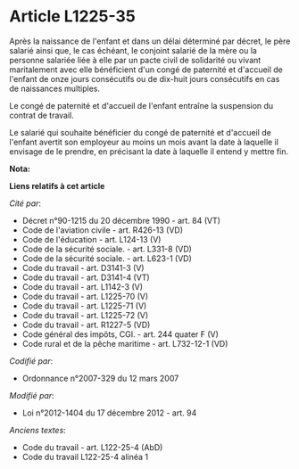 # Article L1225-35

Après la naissance de l'enfant et dans un délai déterminé par décret, le père salarié ainsi que, le cas échéant, le conjoint
salarié de la mère ou la personne salariée liée à elle par un pacte civil de solidarité ou vivant maritalement avec elle
bénéficient d'un congé de paternité et d'accueil de l'enfant de onze jours consécutifs ou de dix-huit jours consécutifs en
cas de naissances multiples.

Le congé de paternité et d'accueil de l'enfant  entraîne la suspension du contrat de travail.

Le salarié qui souhaite bénéficier du congé de paternité et d'accueil de l'enfant  avertit son employeur au moins un mois
avant la date à laquelle il envisage de le prendre, en précisant la date à laquelle il entend y mettre fin.

**Nota:**



**Liens relatifs à cet article**

_Cité par_:

  - Décret n°90-1215 du 20 décembre 1990 - art. 84 (VT)
  - Code de l'aviation civile - art. R426-13 (VD)
  - Code de l'éducation - art. L124-13 (V)
  - Code de la sécurité sociale. - art. L331-8 (VD)
  - Code de la sécurité sociale. - art. L623-1 (VD)
  - Code du travail - art. D3141-3 (V)
  - Code du travail - art. D3141-4 (VT)
  - Code du travail - art. L1142-3 (V)
  - Code du travail - art. L1225-70 (V)
  - Code du travail - art. L1225-71 (V)
  - Code du travail - art. L1225-72 (V)
  - Code du travail - art. R1227-5 (VD)
  - Code général des impôts, CGI. - art. 244 quater F (V)
  - Code rural et de la pêche maritime - art. L732-12-1 (VD)

_Codifié par_:

  - Ordonnance n°2007-329 du 12 mars 2007

_Modifié par_:

  - Loi n°2012-1404 du 17 décembre 2012 - art. 94

_Anciens textes_:

  - Code du travail - art. L122-25-4 (AbD)
  - Code du travail L122-25-4 alinéa 1
